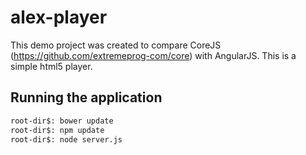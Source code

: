 # alex-player

This demo project was created to compare CoreJS (https://github.com/extremeprog-com/core) with AngularJS. This is a simple html5 player.

## Running the application

```bash
root-dir$: bower update
root-dir$: npm update
root-dir$: node server.js
```
